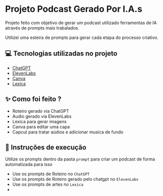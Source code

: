 # Projeto Podcast Gerado Por I.A.s

Projeto feito com objetivo de gerar um podcast utilizado ferramentas de IA através de prompts mais trabalados.

Utilizei uma esteira de prompts para gerar cada etapa do processo criativo.

## :computer: Tecnologias utilizadas no projeto

- [ChatGPT](https://chatgpt.com/)
- [ElevenLabs](https://elevenlabs.io/app/speech-synthesis)
- [Canva](https://www.canva.com/)
- [Lexica](https://lexica.art/)

## :sparkles: Como foi feito ?

- Roteiro gerado via ChatGPT
- Audio gerado via ElevenLabs
- Lexica para gerar imagens
- Canva para editar uma capa
- Capcut para tratar aúdios e adicionar musica de fundo

## :wrench: Instruções de execução 

Utilize os prompts dentro da pasta `prompt` para criar um podcast de forma automatizada para isso 

- Use os prompts de Roteiro no `ChatGPT`
- Use os prompts de Roteiro gerado pelo chatgpt  no `ElevenLabs`
- Use os prompts de artes no `Lexica`
- 
